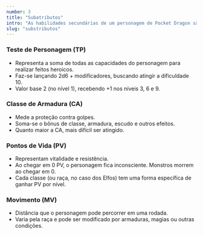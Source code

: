 ```yaml
---
number: 3
title: "Subatributos"
intro: "As habilidades secundárias de um personagem de Pocket Dragon são:"
slug: "substributos"
---
```

### Teste de Personagem (TP)
- Representa a soma de todas as capacidades do personagem para realizar feitos heroicos.  
- Faz-se lançando 2d6 + modificadores, buscando atingir a dificuldade 10.  
- Valor base 2 (no nível 1), recebendo +1 nos níveis 3, 6 e 9.

### Classe de Armadura (CA)
- Mede a proteção contra golpes.  
- Soma-se o bônus de classe, armadura, escudo e outros efeitos.  
- Quanto maior a CA, mais difícil ser atingido.

### Pontos de Vida (PV)
- Representam vitalidade e resistência.  
- Ao chegar em 0 PV, o personagem fica inconsciente. Monstros morrem ao chegar em 0.  
- Cada classe (ou raça, no caso dos Elfos) tem uma forma específica de ganhar PV por nível.

### Movimento (MV)
- Distância que o personagem pode percorrer em uma rodada.  
- Varia pela raça e pode ser modificado por armaduras, magias ou outras condições.